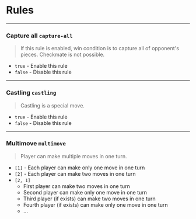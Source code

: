 # Rules

---

### Capture all `capture-all`

> If this rule is enabled, win condition is to capture all of opponent's pieces. Checkmate is not possible.

- `true` - Enable this rule
- `false` - Disable this rule

---

### Castling `castling`

> Castling is a special move.

- `true` - Enable this rule
- `false` - Disable this rule

---

### Multimove `multimove`

> Player can make multiple moves in one turn.

- `[1]` - Each player can make only one move in one turn
- `[2]` - Each player can make two moves in one turn
- `[2, 1]`
    - First player can make two moves in one turn
    - Second player can make only one move in one turn
    - Third player (if exists) can make two moves in one turn
    - Fourth player (if exists) can make only one move in one turn
    - ...
